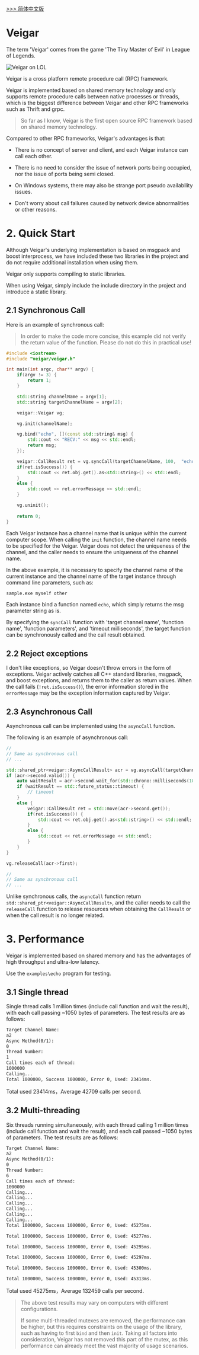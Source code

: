 [ >>> 简体中文版](README_CN.md)

# Veigar
The term 'Veigar' comes from the game 'The Tiny Master of Evil' in League of Legends.

![Veigar on LOL](./veigar-lol.jpg)

Veigar is a cross platform remote procedure call (RPC) framework. 

Veigar is implemented based on shared memory technology and only supports remote procedure calls between native processes or threads, which is the biggest difference between Veigar and other RPC frameworks such as Thrift and grpc.

> So far as I know, Veigar is the first open source RPC framework based on shared memory technology.

Compared to other RPC frameworks, Veigar's advantages is that:

- There is no concept of server and client, and each Veigar instance can call each other.

- There is no need to consider the issue of network ports being occupied, nor the issue of ports being semi closed.

- On Windows systems, there may also be strange port pseudo availability issues.

- Don't worry about call failures caused by network device abnormalities or other reasons.

# 2. Quick Start
Although Veigar's underlying implementation is based on msgpack and boost interprocess, we have included these two libraries in the project and do not require additional installation when using them.

Veigar only supports compiling to static libraries.

When using Veigar, simply include the include directory in the project and introduce a static library.

## 2.1 Synchronous Call

Here is an example of synchronous call:

> In order to make the code more concise, this example did not verify the return value of the function. Please do not do this in practical use!

```cpp
#include <iostream>
#include "veigar/veigar.h"

int main(int argc, char** argv) {
    if(argv != 3) {
        return 1;
    }

    std::string channelName = argv[1];
    std::string targetChannelName = argv[2];

    veigar::Veigar vg;

    vg.init(channelName);

    vg.bind("echo", [](const std::string& msg) {
        std::cout << "RECV:" << msg << std::endl;
        return msg;
    });

    veigar::CallResult ret = vg.syncCall(targetChannelName, 100,  "echo", "hello");
    if(ret.isSuccess()) {
        std::cout << ret.obj.get().as<std::string>() << std::endl;
    }
    else {
        std::cout << ret.errorMessage << std::endl;
    }

    vg.uninit();
 
    return 0;
}
```

Each Veigar instance has a channel name that is unique within the current computer scope. When calling the `init` function, the channel name needs to be specified for the Veigar. Veigar does not detect the uniqueness of the channel, and the caller needs to ensure the uniqueness of the channel name.

In the above example, it is necessary to specify the channel name of the current instance and the channel name of the target instance through command line parameters, such as:

```bash
sample.exe myself other
```

Each instance bind a function named `echo`, which simply returns the msg parameter string as is.

By specifying the `syncCall` function with 'target channel name', 'function name', 'function parameters', and 'timeout milliseconds', the target function can be synchronously called and the call result obtained.

## 2.2 Reject exceptions

I don't like exceptions, so Veigar doesn't throw errors in the form of exceptions. Veigar actively catches all C++ standard libraries, msgpack, and boost exceptions, and returns them to the caller as return values. When the call fails (`!ret.isSuccess()`), the error information stored in the `errorMessage` may be the exception information captured by Veigar.

## 2.3 Asynchronous Call

Asynchronous call can be implemented using the `asyncCall` function.

The following is an example of asynchronous call:

```cpp
//
// Same as synchronous call
// ...

std::shared_ptr<veigar::AsyncCallResult> acr = vg.asyncCall(targetChannelName, "echo", msg);
if (acr->second.valid()) {
    auto waitResult = acr->second.wait_for(std::chrono::milliseconds(100));
    if (waitResult == std::future_status::timeout) {
        // timeout
    }
    else {
        veigar::CallResult ret = std::move(acr->second.get());
        if(ret.isSuccess()) {
            std::cout << ret.obj.get().as<std::string>() << std::endl;
        }
        else {
            std::cout << ret.errorMessage << std::endl;
        }
    }
}

vg.releaseCall(acr->first);

//
// Same as synchronous call
// ...
```

Unlike synchronous calls, the `asyncCall` function return `std::shared_ptr<veigar::AsyncCallResult>`, and the caller needs to call the `releaseCall` function to release resources when obtaining the `CallResult` or when the call result is no longer related.

# 3. Performance
Veigar is implemented based on shared memory and has the advantages of high throughput and ultra-low latency.

Use the `examples\echo` program for testing.

## 3.1 Single thread
Single thread calls 1 million times (include call function and wait the result), with each call passing ~1050 bytes of parameters. The test results are as follows:

```txt
Target Channel Name:
a2
Async Method(0/1):
0
Thread Number:
1
Call times each of thread:
1000000
Calling...
Total 1000000, Success 1000000, Error 0, Used: 23414ms.
```

Total used 23414ms，Average 42709 calls per second.


## 3.2 Multi-threading

Six threads running simultaneously, with each thread calling 1 million times (include call function and wait the result), and each call passed ~1050 bytes of parameters. The test results are as follows:

```txt
Target Channel Name:
a2
Async Method(0/1):
0
Thread Number:
6
Call times each of thread:
1000000
Calling...
Calling...
Calling...
Calling...
Calling...
Calling...
Total 1000000, Success 1000000, Error 0, Used: 45275ms.

Total 1000000, Success 1000000, Error 0, Used: 45277ms.

Total 1000000, Success 1000000, Error 0, Used: 45295ms.

Total 1000000, Success 1000000, Error 0, Used: 45297ms.

Total 1000000, Success 1000000, Error 0, Used: 45300ms.

Total 1000000, Success 1000000, Error 0, Used: 45313ms.
```

Total used 45275ms，Average 132459 calls per second.

> The above test results may vary on computers with different configurations.
>
> If some multi-threaded mutexes are removed, the performance can be higher, but this requires constraints on the usage of the library, such as having to first `bind` and then `init`. Taking all factors into consideration, Veigar has not removed this part of the mutex, as this performance can already meet the vast majority of usage scenarios.
